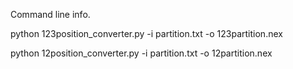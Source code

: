 Command line info.

python 123position_converter.py -i partition.txt -o 123partition.nex

python 12position_converter.py -i partition.txt -o 12partition.nex
